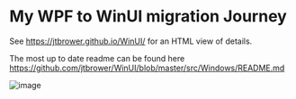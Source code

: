 # My WPF to WinUI migration Journey

See https://jtbrower.github.io/WinUI/ for an HTML view of details.

The most up to date readme can be found here https://github.com/jtbrower/WinUI/blob/master/src/Windows/README.md

![image](https://user-images.githubusercontent.com/3423706/88245838-3962f480-cc5e-11ea-8d5d-b19f1ac16282.png)
